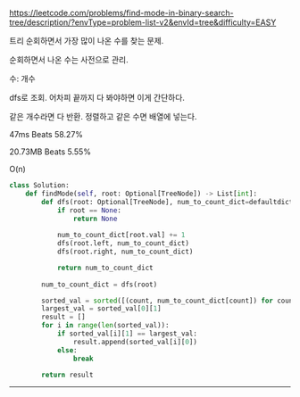 https://leetcode.com/problems/find-mode-in-binary-search-tree/description/?envType=problem-list-v2&envId=tree&difficulty=EASY

트리 순회하면서 가장 많이 나온 수를 찾는 문제.

순회하면서 나온 수는 사전으로 관리.

수: 개수

dfs로 조회. 어차피 끝까지 다 봐야하면 이게 간단하다.

같은 개수라면 다 반환. 정렬하고 같은 수면 배열에 넣는다.

47ms Beats 58.27%

20.73MB Beats 5.55%

O(n)

```python
class Solution:
    def findMode(self, root: Optional[TreeNode]) -> List[int]:
        def dfs(root: Optional[TreeNode], num_to_count_dict=defaultdict(int)):
            if root == None:
                return None
            
            num_to_count_dict[root.val] += 1
            dfs(root.left, num_to_count_dict)
            dfs(root.right, num_to_count_dict)

            return num_to_count_dict
        
        num_to_count_dict = dfs(root)

        sorted_val = sorted([(count, num_to_count_dict[count]) for count in num_to_count_dict], key=lambda a: a[1], reverse=True)
        largest_val = sorted_val[0][1]
        result = []
        for i in range(len(sorted_val)):
            if sorted_val[i][1] == largest_val:
                result.append(sorted_val[i][0])
            else:
                break

        return result
```
---

